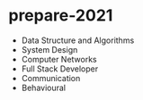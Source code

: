 # prepare-2021
  -  Data Structure and Algorithms
  -  System Design
  -  Computer Networks
  -  Full Stack Developer
  -  Communication
  -  Behavioural
